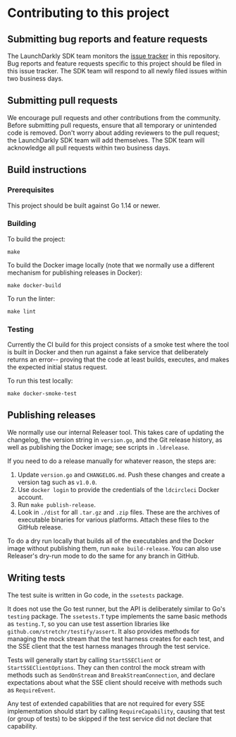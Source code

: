 # Contributing to this project
 
## Submitting bug reports and feature requests

The LaunchDarkly SDK team monitors the [issue tracker](https://github.com/launchdarkly/sse-contract-tests/issues) in this repository. Bug reports and feature requests specific to this project should be filed in this issue tracker. The SDK team will respond to all newly filed issues within two business days.

## Submitting pull requests
 
We encourage pull requests and other contributions from the community. Before submitting pull requests, ensure that all temporary or unintended code is removed. Don't worry about adding reviewers to the pull request; the LaunchDarkly SDK team will add themselves. The SDK team will acknowledge all pull requests within two business days.
 
## Build instructions
 
### Prerequisites

This project should be built against Go 1.14 or newer.

### Building

To build the project:
```
make
```

To build the Docker image locally (note that we normally use a different mechanism for publishing releases in Docker):
```
make docker-build
```

To run the linter:
```
make lint
```

### Testing

Currently the CI build for this project consists of a smoke test where the tool is built in Docker and then run against a fake service that deliberately returns an error-- proving that the code at least builds, executes, and makes the expected initial status request.

To run this test locally:
```
make docker-smoke-test
```

## Publishing releases

We normally use our internal Releaser tool. This takes care of updating the changelog, the version string in `version.go`, and the Git release history, as well as publishing the Docker image; see scripts in `.ldrelease`.

If you need to do a release manually for whatever reason, the steps are:

1. Update `version.go` and `CHANGELOG.md`. Push these changes and create a version tag such as `v1.0.0`.
2. Use `docker login` to provide the credentials of the `ldcircleci` Docker account.
3. Run `make publish-release`.
4. Look in `./dist` for all `.tar.gz` and `.zip` files. These are the archives of executable binaries for various platforms. Attach these files to the GitHub release.

To do a dry run locally that builds all of the executables and the Docker image without publishing them, run `make build-release`. You can also use Releaser's dry-run mode to do the same for any branch in GitHub.

## Writing tests

The test suite is written in Go code, in the `ssetests` package.

It does not use the Go test runner, but the API is deliberately similar to Go's `testing` package. The `ssetests.T` type implements the same basic methods as `testing.T`, so you can use test assertion libraries like `github.com/stretchr/testify/assert`. It also provides methods for managing the mock stream that the test harness creates for each test, and the SSE client that the test harness manages through the test service.

Tests will generally start by calling `StartSSEClient` or `StartSSEClientOptions`. They can then control the mock stream with methods such as `SendOnStream` and `BreakStreamConnection`, and declare expectations about what the SSE client should receive with methods such as `RequireEvent`.

Any test of extended capabilities that are not required for every SSE implementation should start by calling `RequireCapability`, causing that test (or group of tests) to be skipped if the test service did not declare that capability.

